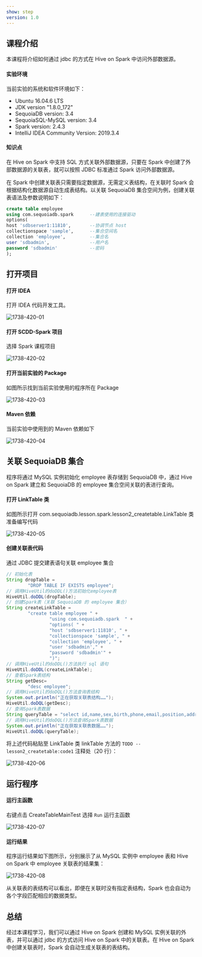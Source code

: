 ```yaml
---
show: step
version: 1.0 
---
```


## 课程介绍

本课程将介绍如何通过 jdbc 的方式在 Hive on Spark 中访问外部数据源。

#### 实验环境

当前实验的系统和软件环境如下：

* Ubuntu 16.04.6 LTS
* JDK version "1.8.0_172"
* SequoiaDB version: 3.4
* SequoiaSQL-MySQL version: 3.4
* Spark version: 2.4.3
* IntelliJ IDEA Community Version: 2019.3.4

#### 知识点

在 Hive on Spark 中支持 SQL 方式关联外部数据源，只要在 Spark 中创建了外部数据源的关联表，就可以按照 JDBC 标准通过 Spark 访问外部数据源。

在 Spark 中创建关联表只需要指定数据源，无需定义表结构，在关联时 Spark 会根据结构化数据源自动生成表结构。以关联 SequoiaDB 集合空间为例，创建关联表语法及参数说明如下：

```sql
create table employee
using com.sequoiadb.spark      --建表使用的连接驱动
options(
host 'sdbserver1:11810',       --协调节点 host
collectionspace 'sample',      --集合空间名
collection 'employee',         --集合名
user 'sdbadmin',               --用户名
password 'sdbadmin'            --密码
);
```

## 打开项目

#### 打开 IDEA

打开 IDEA 代码开发工具。

![1738-420-01](https://doc.shiyanlou.com/courses/1738/1207281/b478b77e961e05b3f8bfa0bf327a58ad-0)

#### 打开 SCDD-Spark 项目

选择 Spark 课程项目

![1738-420-02](https://doc.shiyanlou.com/courses/1738/1207281/738ff5ff514f299a6dcfaf7340367c2f-0)

#### 打开当前实验的 Package

如图所示找到当前实验使用的程序所在 Package

![1738-420-03](https://doc.shiyanlou.com/courses/1738/1207281/5b3f78991e52edba44b04bfc3324bf31-0)

#### Maven 依赖

当前实验中使用到的 Maven 依赖如下

![1738-420-04](https://doc.shiyanlou.com/courses/1738/1207281/d2169f36c0d88c23f13ac644f3055eba-0)

## 关联 SequoiaDB 集合

程序将通过 MySQL 实例初始化 employee 表存储到 SequoiaDB 中，通过 Hive on Spark 建立和 SequoiaDB 的 employee 集合空间关联的表进行查询。

#### 打开 LinkTable 类

如图所示打开 com.sequoiadb.lesson.spark.lesson2_createtable.LinkTable 类准备编写代码

![1738-420-05](https://doc.shiyanlou.com/courses/1738/1207281/e2b6da5a3b9ac992a2e887d77eb45491-0)

#### 创建关联表代码

通过 JDBC 提交建表语句关联 employee 集合

```java
// 初始化表
String dropTable =
        "DROP TABLE IF EXISTS employee";
// 调用HiveUtil的doDDL()方法初始化employee表
HiveUtil.doDDL(dropTable);
// 创建Spark表（关联 SequoiaDB 的 employee 集合）
String createLinkTable =
        "create table employee " +
                "using com.sequoiadb.spark  " +
                "options( " +
                "host 'sdbserver1:11810', " +
                "collectionspace 'sample', " +
                "collection 'employee', " +
                "user 'sdbadmin'," +
                "password 'sdbadmin'" +
                ")";
// 调用HiveUtil的doDDL()方法执行 sql 语句
HiveUtil.doDDL(createLinkTable);
// 查看Spark表结构
String getDesc=
        "desc employee";
// 调用HiveUtil的doDQL()方法查询表结构
System.out.println("正在获取关联表结构……");
HiveUtil.doDQL(getDesc);
// 查询Spark表数据
String queryTable = "select id,name,sex,birth,phone,email,position,address from employee";
// 调用HiveUtil的doDQL()方法查询Spark表数据
System.out.println("正在获取关联表数据……");
HiveUtil.doDQL(queryTable);
```

将上述代码粘贴至 LinkTable 类 linkTable 方法的 `TODO -- lesson2_createtable:code1` 注释处（20 行）：

![1738-420-06](https://doc.shiyanlou.com/courses/1738/1207281/c98f9664846f9bf22c3e378e910ae855-0)

## 运行程序

#### 运行主函数

右键点击 CreateTableMainTest 选择 `Run` 运行主函数

![1738-420-07](https://doc.shiyanlou.com/courses/1738/1207281/fa8acefb45dde9bd3d11d1c8b80145ec-0)

#### 运行结果

程序运行结果如下图所示，分别展示了从 MySQL 实例中 employee 表和 Hive on Spark 中 employee 关联表的结果集：

![1738-420-08](https://doc.shiyanlou.com/courses/1738/1207281/a83dc1fc379b91c24d2e1a92ce2529f1-0)

从关联表的表结构可以看出，即便在关联时没有指定表结构，Spark 也会自动为各个字段匹配相应的数据类型。

## 总结

经过本课程学习，我们可以通过 Hive on Spark 创建和 MySQL 实例关联的外表，并可以通过 jdbc 的方式访问  Hive on Spark 中的关联表。在 Hive on Spark 中创建关联表时，Spark 会自动生成关联表的表结构。


